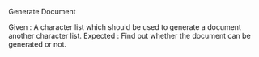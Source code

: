 ﻿Generate Document

Given : A character list which should be used to generate a document another character list.
Expected : Find out whether the document can be generated or not.